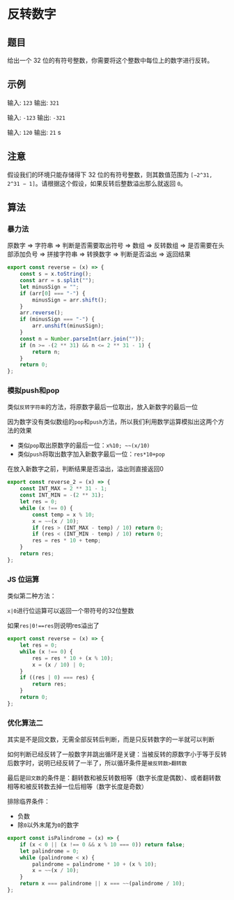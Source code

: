 # 反转数字

## 题目

给出一个 32 位的有符号整数，你需要将这个整数中每位上的数字进行反转。

## 示例

输入: `123`
输出: `321`

输入: `-123`
输出: `-321`

输入: `120`
输出: `21`
s
## 注意

假设我们的环境只能存储得下 32 位的有符号整数，则其数值范围为 `[−2^31,  2^31 − 1]`。请根据这个假设，如果反转后整数溢出那么就返回 `0`。

## 算法

### 暴力法

原数字 => 字符串 => 判断是否需要取出符号 => 数组 => 反转数组 => 是否需要在头部添加负号 => 拼接字符串 => 转换数字 => 判断是否溢出 => 返回结果

```js
export const reverse = (x) => {
	const s = x.toString();
	const arr = s.split("");
	let minusSign = "";
	if (arr[0] === "-") {
		minusSign = arr.shift();
	}
	arr.reverse();
	if (minusSign === "-") {
		arr.unshift(minusSign);
	}
	const n = Number.parseInt(arr.join(""));
	if (n >= -(2 ** 31) && n <= 2 ** 31 - 1) {
		return n;
	}
	return 0;
};
```

### 模拟push和pop

类似`反转字符串`的方法，将原数字最后一位取出，放入新数字的最后一位

因为数字没有类似数组的`pop`和`push`方法，所以我们利用数学运算模拟出这两个方法的效果

- 类似`pop`取出原数字的最后一位：`x%10; ~~(x/10)`
- 类似`push`将取出数字加入新数字最后一位：`res*10+pop`

在放入新数字之前，判断结果是否溢出，溢出则直接返回0

```js
export const reverse_2 = (x) => {
	const INT_MAX = 2 ** 31 - 1;
	const INT_MIN = -(2 ** 31);
	let res = 0;
	while (x !== 0) {
		const temp = x % 10;
		x = ~~(x / 10);
		if (res > (INT_MAX - temp) / 10) return 0;
		if (res < (INT_MIN - temp) / 10) return 0;
		res = res * 10 + temp;
	}
	return res;
};
```

### JS 位运算

类似第二种方法：

`x|0`进行位运算可以返回一个带符号的32位整数

如果`res|0!==res`则说明res溢出了

```js
export const reverse = (x) => {
	let res = 0;
	while (x !== 0) {
		res = res * 10 + (x % 10);
		x = (x / 10) | 0;
	}
	if ((res | 0) === res) {
		return res;
	}
	return 0;
};
```

### 优化算法二

其实是不是回文数，无需全部反转后判断，而是只反转数字的一半就可以判断

如何判断已经反转了一般数字并跳出循环是关键：当被反转的原数字小于等于反转后数字时，说明已经反转了一半了，所以循环条件是`被反转数>翻转数`

最后是`回文数`的条件是：翻转数和被反转数相等（数字长度是偶数）、或者翻转数相等和被反转数去掉一位后相等（数字长度是奇数）

排除临界条件：

- 负数
- 除`0`以外末尾为`0`的数字

```js
export const isPalindrome = (x) => {
	if (x < 0 || (x !== 0 && x % 10 === 0)) return false;
	let palindrome = 0;
	while (palindrome < x) {
		palindrome = palindrome * 10 + (x % 10);
		x = ~~(x / 10);
	}
	return x === palindrome || x === ~~(palindrome / 10);
};
```